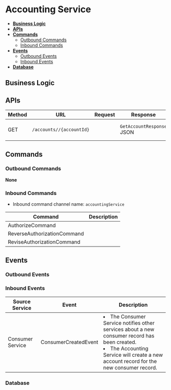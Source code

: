 # Accounting Service

- [**Business Logic**](#business-logic)
- [**APIs**](#apis)
- [**Commands**](#commands)
   - [Outbound Commands](#outbound-commands)
   - [Inbound Commands](#inbound-commands)
- [**Events**](#events)
   - [Outbound Events](#outbound-events)
   - [Inbound Events](#inbound-events)
- [**Database**](#database)

## Business Logic

## APIs
| Method | URL | Request | Response | Description | 
|----|----|----|----|----|
| GET | `/accounts//{accountId}` | | `GetAccountResponse` JSON | Get an account by account ID. |

## Commands
### Outbound Commands
**None**

### Inbound Commands
- Inbound command channel name: `accountingService`

| Command | Description |
|-----|----|
| AuthorizeCommand | |
| ReverseAuthorizationCommand | |
| ReviseAuthorizationCommand | |

## Events
### Outbound Events
### Inbound Events

| Source Service | Event | Description |
|----|----|----|
| Consumer Service | ConsumerCreatedEvent | <li>The Consumer Service notifies other services about a new consumer record has been created.<li>The Accounting Service will create a new account record for the new consumer record. |
   
### Database
